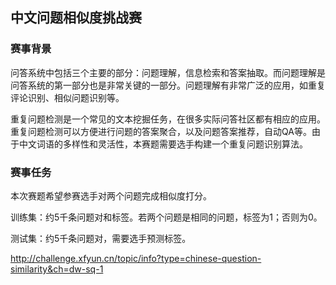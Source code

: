 ## 中文问题相似度挑战赛

### 赛事背景
问答系统中包括三个主要的部分：问题理解，信息检索和答案抽取。而问题理解是问答系统的第一部分也是非常关键的一部分。问题理解有非常广泛的应用，如重复评论识别、相似问题识别等。

重复问题检测是一个常见的文本挖掘任务，在很多实际问答社区都有相应的应用。重复问题检测可以方便进行问题的答案聚合，以及问题答案推荐，自动QA等。由于中文词语的多样性和灵活性，本赛题需要选手构建一个重复问题识别算法。

### 赛事任务
本次赛题希望参赛选手对两个问题完成相似度打分。

训练集：约5千条问题对和标签。若两个问题是相同的问题，标签为1；否则为0。

测试集：约5千条问题对，需要选手预测标签。

http://challenge.xfyun.cn/topic/info?type=chinese-question-similarity&ch=dw-sq-1
